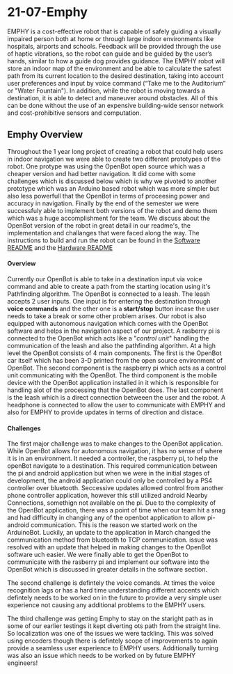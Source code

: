 # 21-07-Emphy

EMPHY is a cost-effective robot that is capable of safely guiding a visually impaired person both at home or through large indoor environments like hospitals, airports and schools. Feedback will be provided through the use of haptic vibrations, so the robot can guide and be guided by the user’s hands, similar to how a guide dog provides guidance. The EMPHY robot will store an indoor map of the environment and be able to calculate the safest path from its current location to the desired destination, taking into account user preferences and input by voice command (“Take me to the Auditorium” or "Water Fountain"). In addition, while the robot is moving towards a destination,  it is able to detect and maneuver around obstacles. All of this can be done without the use of an expensive building-wide sensor network and cost-prohibitive sensors and computation. 


## Emphy Overview

Throughout the 1 year long project of creating a robot that could help users in indoor navigation we were able to create two different prototypes of the robot. One protype was using the OpenBot open source which was a cheaper version and had better navigation. It did come with some challenges which is discussed below which is why we pivoted to another prototype which was an Arduino based robot which was more simpler but also less powerfull that the OpenBot in terms of proceesing power and accuracy in navigation. Finally by the end of the semester we were successfuly able to implement both versions of the robot and demo them which was a huge accomplishment for the team. We discuss about the OpenBot version of the robot in great detail in our readme's, the implementation and challanges that were faced along the way. The instructions to build and run the robot can be found in the [Software README](https://github.com/BostonUniversitySeniorDesign/21-07-Emphy/blob/main/README_Software.md) and the [Hardware README](https://github.com/BostonUniversitySeniorDesign/21-07-Emphy/blob/main/README_HARDWARE.md)


#### Overview

Currently our OpenBot is able to take in a destination input via voice command and able to create a path from the starting location using it's Pathfinding algorithm. The OpenBot is connected to a leash. The leash accepts 2 user inputs. One input is for entering the destination through **voice commands** and the other one is a **start/stop** button incase the user needs to take a break or some other problem arises. Our robot is also equipped with autonomous navigation which comes with the OpenBot software and helps in the navigation aspect of our project. A rasberry pi is connected to the OpenBot which acts like a "*control unit*" handling the communication of the leash and also the pathfinding algorithm. At a high level the OpenBot consists of 4 main components. The first is the OpenBot car itself which has been 3-D printed from the open source environment of OpenBot. The second component is the raspberry pi which acts as a control unit communicating with the OpenBot. The third component is the mobile device with the OpenBot application installed in it which is responsible for handling alot of the processing that the OpenBot does. The last component is the leash which is a direct connection betweeen the user and the robot. A headphone is connected to allow the user to communicate with EMPHY and also for EMPHY to provide updates in terms of direction and distace.

#### Challenges

The first major challenge was to make changes to the OpenBot application. While OpenBot allows for autonomous navigation, it has no sense of where it is in an environment. It needed a controller, the raspberry pi, to help the openBot navigate to a destination. This required communication between the pi and android application but when we were in the initial stages of development, the android application could only be controlled by a PS4 controller over bluetooth. Seccessive updates allowed control from another phone controller application, however this still utilized android Nearby Connections, somethign not available on the pi. Due to the complexity of the OpenBot application, there was a point of time when our team hit a snag and had difficulty in changing any of the openbot application to allow pi-android communication. This is the reason we started work on the ArduinoBot. Luckily, an update to the application in March changed the communication method from bluetooth to TCP communication. issue was resolved with an update that helped in making changes to the OpenBot software uch easier. We were finally able to get the OpenBot to communicate with the rasberry pi and implement our software into the OpenBot which is discussed in greater details in the software section.

The second challenge is defintely the voice comands. At times the voice recognition lags or has a hard time understanding different accents which defintely needs to be worked on in the future to provide a very simple user experience not causing any additional problems to the EMPHY users.

The third challenge was getting Emphy to stay on the staright path as in some of our earlier testings it kept diverting ots path from the straight line. So localization was one of the issues we were tackling. This was solved using encoders though there is defintely scope of improvements to again provide a seamless user experience to EMPHY users. Additionally turning was also an issue which needs to be worked on by future EMPHY engineers!
